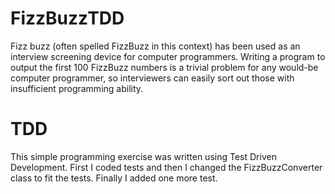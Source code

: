# FizzBuzzTDD

Fizz buzz (often spelled FizzBuzz in this context) 
has been used as an interview screening device for computer programmers.
Writing a program to output the first 100 FizzBuzz numbers is a trivial
problem for any would-be computer programmer,
so interviewers can easily sort out those with insufficient programming ability. 

# TDD
This simple programming exercise was written using Test Driven Development.
First I coded tests and then I changed the FizzBuzzConverter class to fit the tests.
Finally I added one more test. 